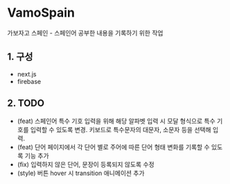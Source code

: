 # VamoSpain

가보자고 스페인 - 스페인어 공부한 내용을 기록하기 위한 작업

## 1. 구성

- next.js
- firebase

## 2. TODO

- (feat) 스페인어 특수 기호 입력을 위해 해당 알파벳 입력 시 모달 형식으로 특수 기호를 입력할 수 있도록 변경. 키보드로 특수문자의 대문자, 소문자 등을 선택해 입력.
- (feat) 단어 페이지에서 각 단어 별로 주어에 따른 단어 형태 변화를 기록할 수 있도록 기능 추가
- (fix) 입력하지 않은 단어, 문장이 등록되지 않도록 수정
- (style) 버튼 hover 시 transition 애니메이션 추가

